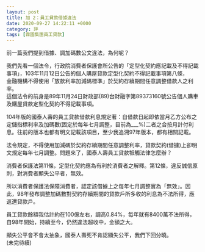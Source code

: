 ```yaml
---
layout: post
title: 加 2：員工貸款借據違法
date: 2020-09-27 14:22:11 +0000
category: 評
tags: [霖園集團員工貸款]
---
```


前一篇我們提到借據、調加碼數公文違法，為何呢？

我們先看一個法令，行政院消費者保護會所公告的「定型化契約應記載及不得記載事項」，103年11月12日公告的個人購屋貸款定型化契約不得記載事項第八條，<br>
金融機構不得使用「放款利率加減碼標準」於契約存續期間任意調整借款人之利率。<br>
這個法令的前身是89年11月24日財政部(89)台財融字第89373160號公告個人購車及購屋貸款定型化契約不得記載事項。

104年版的國泰人壽的員工貸款借款利息規定著：自借款日起即依當月乙方公布之定儲指標利率及加碼數(固定於每年七月調整，目前為___%)二者之合按月計付利息。往前的版本也都有明文記載該項目，至少我追溯97年版本，都有相關記載。

法令規定，不得使用加減碼於契約存續期間任意調整利率，貸款契約(借據)上卻明文規定每年七月調整。問題來了，國泰人壽員工貸款牴觸法律怎麼辦？

消費者保護法第11條，定型化契約應為有利於消費者之解釋。第12條，違反誠信原則，對消費者顯失公平者，無效。

所以消費者保護法保障消費者，認定該借據上之每年七月調整實為「無效」。因此，98年發布調整加碼數對契約存續期間的貸款戶所多收的利息為不法所得，應返還貸款戶。

員工貸款餘額我估計約在100億左右，調高0.84%，每年就有8400萬不法所得，自98年開始，持續至今，仍然違法超收中，金額之大。

顯失公平會不會太抽象，國泰人壽死不肯認顯失公平，我們下回分曉。<br>
(未完待續)
